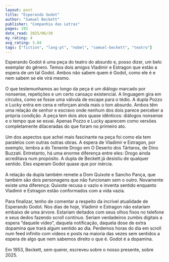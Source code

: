 ```yaml
---
layout: post
title: "Esperando Godot"
author: "Samuel Beckett"
publisher: "Companhia das Letras"
pages: 192
date_read: 2025/06/30
my_rating: 4
avg_rating: 3.84
tags: ["fiction", "lang-pt", "nobel", "samuel-beckett", "teatro"]
---
```


Esperando Godot é uma peça do teatro do absurdo e, posso dizer, um belo exemplar do gênero. Temos dois amigos Vladimir e Estragon que estão a espera de um tal Godot. Ambos não sabem quem é Godot, como ele é e nem sabem se ele virá mesmo. <br/><br/>O que testemunhamos ao longo da peça é um diálogo marcado por nonsense, repetições e um certo cansaço existencial. A linguagem gira em círculos, como se fosse uma válvula de escape para o tédio. A dupla Pozzo e Lucky entra em cena e reforçam ainda mais o tom absurdo. Ambos têm uma relação de senhor e escravo onde nenhum dos dois parece perceber a própria condição. A peça tem dois atos quase idênticos: diálogos nonsense e o tempo que se esvai. Apenas Pozzo e Lucky aparecem como versões completamente dilaceradas do que foram no primeiro ato.<br/><br/>Um dos aspectos que achei mais fascinante na peça foi como ela tem paralelos com outras outras obras. A espera de Vladimir e Estragon, por exemplo, lembra a do Tenente Drogo em O Deserto dos Tártaros, de Dino Buzzati. Entretanto, há uma enorme diferença entre eles: Drogo ainda acreditava num propósito. A dupla de Beckett já desistiu de qualquer sentido. Eles esperam Godot quase que por inércia.<br/><br/>A relação da dupla também remete a Dom Quixote e Sancho Pança, que também são dois personagens que não funcionam sem o outro. Novamente existe uma diferença: Quixote recusa o vazio e inventa sentido enquanto Vladimir e Estragon estão conformados com a vida vazia.<br/><br/>Para finalizar, tenho de comentar a respeito da incrível atualidade de Esperando Godot. Nos dias de hoje, Vladimir e Estragon não estariam embaixo de uma árvore. Estariam deitados com seus olhos fixos no telefone e seus dedos fazendo scroll contínuo. Seriam verdadeiros zumbis digitais a espera “daquele vídeo”, daquela notificação, daquela dose de extra dopamina que trará algum sentido ao dia. Perdemos horas do dia em scroll num feed infinito com vídeos e posts na maioria das vezes sem sentidos a espera de algo que nem sabemos direito o que é. Godot é a dopamina. <br/><br/>Em 1953, Beckett, sem querer, escreveu sobre o nosso presente, sobre 2025.
